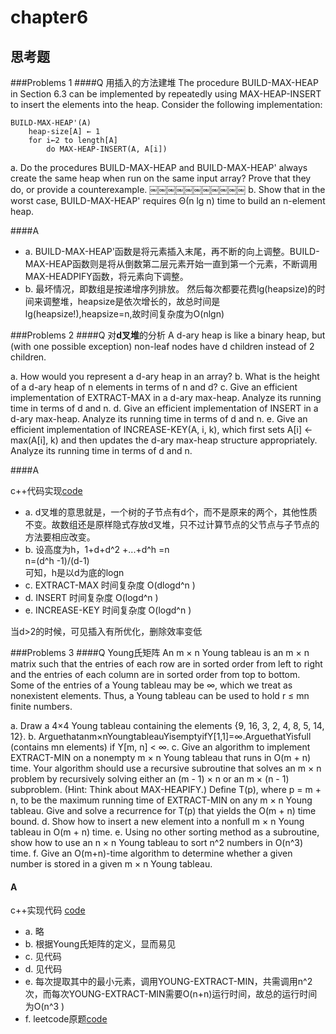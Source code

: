 # chapter6

## 思考题
###Problems 1
####Q 用插入的方法建堆
The procedure BUILD-MAX-HEAP in Section 6.3 can be implemented by repeatedly using MAX-HEAP-INSERT to insert the elements into the heap. Consider the following implementation:

```
BUILD-MAX-HEAP'(A)
    heap-size[A] ← 1
    for i←2 to length[A]
        do MAX-HEAP-INSERT(A, A[i])
```
a. Do the procedures BUILD-MAX-HEAP and BUILD-MAX-HEAP' always create the same heap when run on the same input array? Prove that they do, or provide a counterexample. ￼￼￼￼￼￼￼￼￼￼￼ b. Show that in the worst case, BUILD-MAX-HEAP' requires Θ(n lg n) time to build an n-element heap.

####A 

* a. BUILD-MAX-HEAP'函数是将元素插入末尾，再不断的向上调整。BUILD-MAX-HEAP函数则是将从倒数第二层元素开始一直到第一个元素，不断调用MAX-HEADPIFY函数，将元素向下调整。
* b. 最坏情况，即数组是按递增序列排放。
然后每次都要花费lg(heapsize)的时间来调整堆，heapsize是依次增长的，故总时间是lg(heapsize!),heapsize=n,故时间复杂度为O(nlgn)

###Problems 2
####Q 对**d叉堆**的分析
A d-ary heap is like a binary heap, but (with one possible exception) non-leaf nodes have d children instead of 2 children.

a. How would you represent a d-ary heap in an array? b. What is the height of a d-ary heap of n elements in terms of n and d? c. Give an efficient implementation of EXTRACT-MAX in a d-ary max-heap. Analyze its running time in terms of d and n. d. Give an efficient implementation of INSERT in a d-ary max-heap. Analyze its running time in terms of d and n. e. Give an efficient implementation of INCREASE-KEY(A, i, k), which first sets A[i] ← max(A[i], k) and then updates the d-ary max-heap structure appropriately. Analyze its running time in terms of d and n.

####A 

c++代码实现[code](https://github.com/swananan/Wu-Algorithm/blob/master/Data_Structures_and_Algorithms/Queue/d_aryheap.h)

* a. d叉堆的意思就是，一个树的子节点有d个，而不是原来的两个，其他性质不变。故数组还是原样隐式存放d叉堆，只不过计算节点的父节点与子节点的方法要相应改变。
* b. 设高度为h，1+d+d^2 +...+d^h =n   
					n=(d^h -1)/(d-1)   
可知，h是以d为底的logn
* c. EXTRACT-MAX 时间复杂度 O(dlogd^n )
* d. INSERT 时间复杂度 O(logd^n )
* e. INCREASE-KEY 时间复杂度 O(logd^n )   

当d>2的时候，可见插入有所优化，删除效率变低

###Problems 3
####Q Young氏矩阵
An m × n Young tableau is an m × n matrix such that the entries of each row are in sorted order from left to right and the entries of each column are in sorted order from top to bottom. Some of the entries of a Young tableau may be ∞, which we treat as nonexistent elements. Thus, a Young tableau can be used to hold r ≤ mn finite numbers.

a. Draw a 4×4 Young tableau containing the elements {9, 16, 3, 2, 4, 8, 5, 14, 12}. b. Arguethatanm×nYoungtableauYisemptyifY[1,1]=∞.ArguethatYisfull (contains mn elements) if Y[m, n] < ∞. c. Give an algorithm to implement EXTRACT-MIN on a nonempty m × n Young tableau that runs in O(m + n) time. Your algorithm should use a recursive subroutine that solves an m × n problem by recursively solving either an (m - 1) × n or an m × (n - 1) subproblem. (Hint: Think about MAX-HEAPIFY.) Define T(p), where p = m + n, to be the maximum running time of EXTRACT-MIN on any m × n Young tableau. Give and solve a recurrence for T(p) that yields the O(m + n) time bound. d. Show how to insert a new element into a nonfull m × n Young tableau in O(m + n) time. e. Using no other sorting method as a subroutine, show how to use an n × n Young tableau to sort n^2 numbers in O(n^3) time. f. Give an O(m+n)-time algorithm to determine whether a given number is stored in a given m × n Young tableau.
#### A
c++实现代码 [code](https://github.com/swananan/Wu-Algorithm/blob/master/Data_Structures_and_Algorithms/Queue/youngmatrix.h)

* a. 略
* b. 根据Young氏矩阵的定义，显而易见
* c. 见代码
* d. 见代码
* e. 每次提取其中的最小元素，调用YOUNG-EXTRACT-MIN，共需调用n^2 次，而每次YOUNG-EXTRACT-MIN需要O(n+n)运行时间，故总的运行时间为O(n^3 )
* f. leetcode原题[code](https://github.com/swananan/Wu-Algorithm/blob/master/Leetcode/240_Searcha2DMatrixII.cc)
